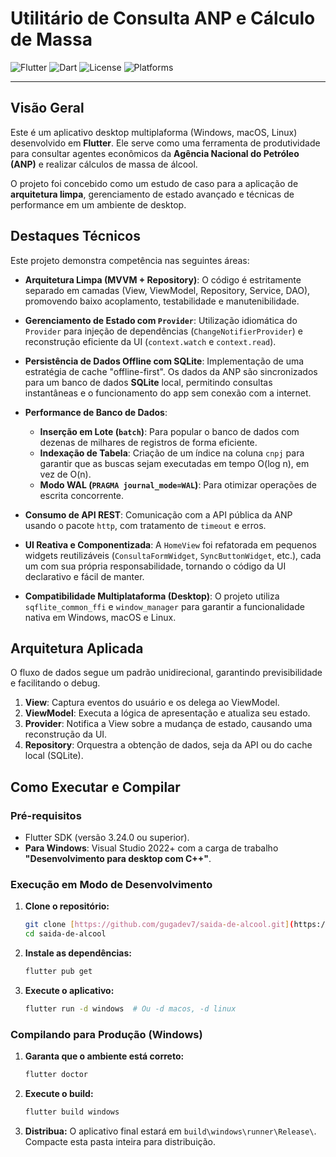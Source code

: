 # Utilitário de Consulta ANP e Cálculo de Massa

![Flutter](https://img.shields.io/badge/Flutter-3.x-blue?style=for-the-badge&logo=flutter)
![Dart](https://img.shields.io/badge/Dart-3.x-blue?style=for-the-badge&logo=dart)
![License](https://img.shields.io/badge/License-MIT-green?style=for-the-badge)
![Platforms](https://img.shields.io/badge/Platform-Windows%20%7C%20macOS%20%7C%20Linux-lightgrey?style=for-the-badge)

---

## Visão Geral

Este é um aplicativo desktop multiplaforma (Windows, macOS, Linux) desenvolvido em **Flutter**. Ele serve como uma ferramenta de produtividade para consultar agentes econômicos da **Agência Nacional do Petróleo (ANP)** e realizar cálculos de massa de álcool.

O projeto foi concebido como um estudo de caso para a aplicação de **arquitetura limpa**, gerenciamento de estado avançado e técnicas de performance em um ambiente de desktop.

## Destaques Técnicos

Este projeto demonstra competência nas seguintes áreas:

* **Arquitetura Limpa (MVVM + Repository)**: O código é estritamente separado em camadas (View, ViewModel, Repository, Service, DAO), promovendo baixo acoplamento, testabilidade e manutenibilidade.

* **Gerenciamento de Estado com `Provider`**: Utilização idiomática do `Provider` para injeção de dependências (`ChangeNotifierProvider`) e reconstrução eficiente da UI (`context.watch` e `context.read`).

* **Persistência de Dados Offline com SQLite**: Implementação de uma estratégia de cache "offline-first". Os dados da ANP são sincronizados para um banco de dados **SQLite** local, permitindo consultas instantâneas e o funcionamento do app sem conexão com a internet.

* **Performance de Banco de Dados**:
    * **Inserção em Lote (`batch`)**: Para popular o banco de dados com dezenas de milhares de registros de forma eficiente.
    * **Indexação de Tabela**: Criação de um índice na coluna `cnpj` para garantir que as buscas sejam executadas em tempo O(log n), em vez de O(n).
    * **Modo WAL (`PRAGMA journal_mode=WAL`)**: Para otimizar operações de escrita concorrente.

* **Consumo de API REST**: Comunicação com a API pública da ANP usando o pacote `http`, com tratamento de `timeout` e erros.

* **UI Reativa e Componentizada**: A `HomeView` foi refatorada em pequenos widgets reutilizáveis (`ConsultaFormWidget`, `SyncButtonWidget`, etc.), cada um com sua própria responsabilidade, tornando o código da UI declarativo e fácil de manter.

* **Compatibilidade Multiplataforma (Desktop)**: O projeto utiliza `sqflite_common_ffi` e `window_manager` para garantir a funcionalidade nativa em Windows, macOS e Linux.

## Arquitetura Aplicada

O fluxo de dados segue um padrão unidirecional, garantindo previsibilidade e facilitando o debug.

1.  **View**: Captura eventos do usuário e os delega ao ViewModel.
2.  **ViewModel**: Executa a lógica de apresentação e atualiza seu estado.
3.  **Provider**: Notifica a View sobre a mudança de estado, causando uma reconstrução da UI.
4.  **Repository**: Orquestra a obtenção de dados, seja da API ou do cache local (SQLite).

## Como Executar e Compilar

### Pré-requisitos

* Flutter SDK (versão 3.24.0 ou superior).
* **Para Windows**: Visual Studio 2022+ com a carga de trabalho **"Desenvolvimento para desktop com C++"**.

### Execução em Modo de Desenvolvimento

1.  **Clone o repositório:**
    ```bash
    git clone [https://github.com/gugadev7/saida-de-alcool.git](https://github.com/gugadev7/saida-de-alcool.git)
    cd saida-de-alcool
    ```

2.  **Instale as dependências:**
    ```bash
    flutter pub get
    ```

3.  **Execute o aplicativo:**
    ```bash
    flutter run -d windows  # Ou -d macos, -d linux
    ```

### Compilando para Produção (Windows)

1.  **Garanta que o ambiente está correto:**
    ```bash
    flutter doctor
    ```

2.  **Execute o build:**
    ```bash
    flutter build windows
    ```

3.  **Distribua:** O aplicativo final estará em `build\windows\runner\Release\`. Compacte esta pasta inteira para distribuição.
